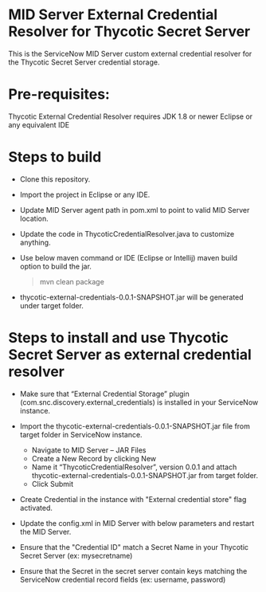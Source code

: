 # MID Server External Credential Resolver for Thycotic Secret Server

This is the ServiceNow MID Server custom external credential resolver for the Thycotic Secret Server credential storage.

# Pre-requisites:

Thycotic External Credential Resolver requires JDK 1.8 or newer
Eclipse or any equivalent IDE

# Steps to build
* Clone this repository.
* Import the project in Eclipse or any IDE.
* Update MID Server agent path in pom.xml to point to valid MID Server location.
* Update the code in ThycoticCredentialResolver.java to customize anything.
* Use below maven command or IDE (Eclipse or Intellij) maven build option to build the jar.

	> mvn clean package

* thycotic-external-credentials-0.0.1-SNAPSHOT.jar will be generated under target folder.

# Steps to install and use Thycotic Secret Server as external credential resolver

* Make sure that “External Credential Storage” plugin (com.snc.discovery.external_credentials) is installed in your ServiceNow instance.
* Import the thycotic-external-credentials-0.0.1-SNAPSHOT.jar file from target folder in ServiceNow instance.
	- Navigate to MID Server – JAR Files
	- Create a New Record by clicking New
	- Name it “ThycoticCredentialResolver”, version 0.0.1 and attach thycotic-external-credentials-0.0.1-SNAPSHOT.jar from target folder.
	- Click Submit
* Create Credential in the instance with "External credential store" flag activated.
* Update the config.xml in MID Server with below parameters and restart the MID Server.

   <parameter name="ext.cred.thycotic.url" value="<Thycotic Secret Server URL>"/> 
   <parameter name="ext.cred.thycotic.username" value="<Thycotic login username>"/>
   <parameter name="ext.cred.thycotic.password" secure="true" value="<Thycotic login password>"/>

* Ensure that the "Credential ID" match a Secret Name in your Thycotic Secret Server (ex: mysecretname)
* Ensure that the Secret in the secret server contain keys matching the ServiceNow credential record fields (ex: username, password)



